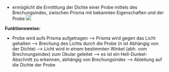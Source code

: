- ermöglicht die Ermittlung der Dichte einer Probe mittels des Brechungsindex, zwischen Prisma mit bekannten Eigenschaften und der Probe 
![](Pasted%20image%2020241219153929.png)

**Funktionsweise:**
- Probe wird aufs Prisma aufgetragen --> Prisma wird gegen das Licht gehalten --> Brechung des Lichts durch die Probe (n ist Abhängig von der Dichte) --> Licht wird in einem bestimmten Winkel (abh. vom Brechnungsindex) zum Okular geleitet --> es ist ein Hell-Dunkel-Abschnitt zu erkennen, abhängig von Brechungsindex --> Ableitung auf die Dichte der Probe